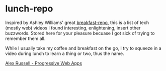 # lunch-repo

Inspired by Ashley Williams' great [breakfast-repo](https://github.com/ashleygwilliams/breakfast-repo), this is a list of tech (mostly web) videos I found interesting, enlightening, insert other buzzwords. Stored here for your pleasure becuase I got sick of trying to remember them all. 

While I usually take my coffee and breakfast on the go, I try to squeeze in a video during lunch to learn a thing or two, thus the name. 

[Alex Russell - Progressive Web Apps](https://www.oreilly.com/ideas/progressive-web-apps-and-whats-next-for-mobile)
